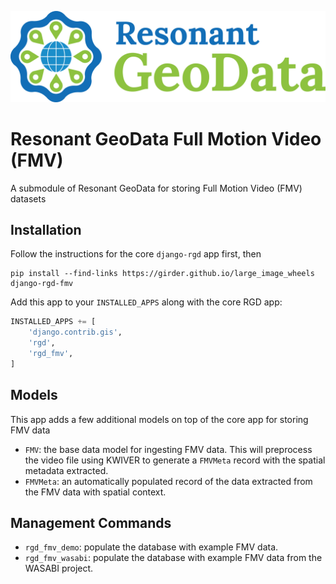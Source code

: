 [![logo](https://raw.githubusercontent.com/ResonantGeoData/ResonantGeoData/main/logos/RGD_Logo.png)](https://github.com/ResonantGeoData/ResonantGeoData/)

# Resonant GeoData Full Motion Video (FMV)

A submodule of Resonant GeoData for storing Full Motion Video (FMV) datasets


## Installation

Follow the instructions for the core `django-rgd` app first, then

```
pip install --find-links https://girder.github.io/large_image_wheels django-rgd-fmv
```

Add this app to your `INSTALLED_APPS` along with the core RGD app:

```py
INSTALLED_APPS += [
    'django.contrib.gis',
    'rgd',
    'rgd_fmv',
]
```


## Models

This app adds a few additional models on top of the core app for storing FMV data

- `FMV`: the base data model for ingesting FMV data. This will preprocess the video file using KWIVER to generate a `FMVMeta` record with the spatial metadata extracted.
- `FMVMeta`: an automatically populated record of the data extracted from the FMV data with spatial context.

## Management Commands

- `rgd_fmv_demo`: populate the database with example FMV data.
- `rgd_fmv_wasabi`: populate the database with example FMV data from the WASABI project.
